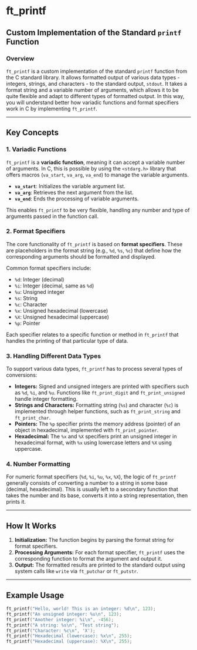# ft_printf

## Custom Implementation of the Standard `printf` Function

### Overview

`ft_printf` is a custom implementation of the standard `printf` function from the C standard library. It allows formatted output of various data types - integers, strings, and characters - to the standard output, `stdout`. It takes a format string and a variable number of arguments, which allows it to be quite flexible and adapt to different types of formatted output. In this way, you will understand better how variadic functions and format specifiers work in C by implementing `ft_printf`.

---

## Key Concepts

### 1. **Variadic Functions**
`ft_printf` is a **variadic function**, meaning it can accept a variable number of arguments. In C, this is possible by using the `<stdarg.h>` library that offers macros (`va_start`, `va_arg`, `va_end`) to manage the variable arguments.

- **`va_start`**: Initializes the variable argument list.
- **`va_arg`**: Retrieves the next argument from the list.
- **`va_end`**: Ends the processing of variable arguments.

This enables `ft_printf` to be very flexible, handling any number and type of arguments passed in the function call.

### 2. **Format Specifiers**
The core functionality of `ft_printf` is based on **format specifiers**. These are placeholders in the format string (e.g., `%d`, `%s`, `%c`) that define how the corresponding arguments should be formatted and displayed.

Common format specifiers include:
- `%d`: Integer (decimal)
- `%i`: Integer (decimal, same as `%d`)
- `%u`: Unsigned integer
- `%s`: String
- `%c`: Character
- `%x`: Unsigned hexadecimal (lowercase)
- `%X`: Unsigned hexadecimal (uppercase)
- `%p`: Pointer

Each specifier relates to a specific function or method in `ft_printf` that handles the printing of that particular type of data.

### 3. **Handling Different Data Types**
To support various data types, `ft_printf` has to process several types of conversions:
- **Integers:** Signed and unsigned integers are printed with specifiers such as `%d`, `%i`, and `%u`. Functions like `ft_print_digit` and `ft_print_unsigned` handle integer formatting.
- **Strings and Characters:** Formatting string (`%s`) and character (`%c`) is implemented through helper functions, such as `ft_print_string` and `ft_print_char`.
- **Pointers:** The `%p` specifier prints the memory address (pointer) of an object in hexadecimal, implemented with `ft_print_pointer`.
- **Hexadecimal:** The `%x` and `%X` specifiers print an unsigned integer in hexadecimal format, with `%x` using lowercase letters and `%X` using uppercase.

### 4. **Number Formatting**
For numeric format specifiers (`%d`, `%i`, `%u`, `%x`, `%X`), the logic of `ft_printf` generally consists of converting a number to a string in some base (decimal, hexadecimal). This is usually left to a secondary function that takes the number and its base, converts it into a string representation, then prints it.

---

## How It Works

1. **Initialization:** The function begins by parsing the format string for format specifiers.
2. **Processing Arguments:** For each format specifier, `ft_printf` uses the corresponding function to format the argument and output it.
3. **Output:** The formatted results are printed to the standard output using system calls like `write` via `ft_putchar` or `ft_putstr`.

---

## Example Usage

```c
ft_printf("Hello, world! This is an integer: %d\n", 123);
ft_printf("An unsigned integer: %u\n", 123);
ft_printf("Another integer: %i\n", -456);
ft_printf("A string: %s\n", "Test string");
ft_printf("Character: %c\n", 'X');
ft_printf("Hexadecimal (lowercase): %x\n", 255);
ft_printf("Hexadecimal (uppercase): %X\n", 255);

